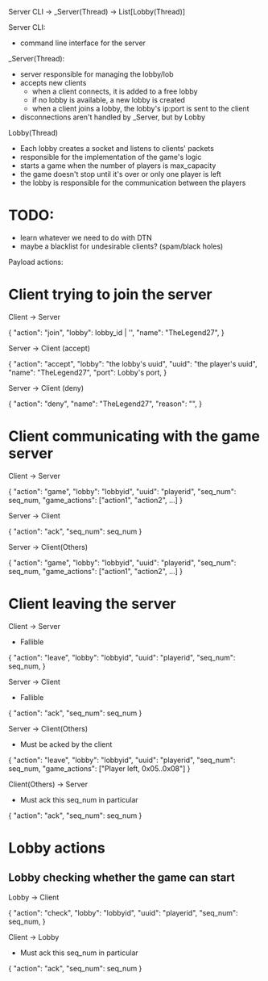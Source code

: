Server CLI -> _Server(Thread) -> List[Lobby(Thread)]

Server CLI:
 - command line interface for the server

_Server(Thread):
 - server responsible for managing the lobby/lob
 - accepts new clients
    - when a client connects, it is added to a free lobby
    - if no lobby is available, a new lobby is created
    - when a client joins a lobby, the lobby's ip:port is sent to the client
 - disconnections aren't handled by _Server, but by Lobby


Lobby(Thread)
 - Each lobby creates a socket and listens to clients' packets
 - responsible for the implementation of the game's logic
 - starts a game when the number of players is max_capacity
 - the game doesn't stop until it's over or only one player is left
 - the lobby is responsible for the communication between the players



# TODO:
 - learn whatever we need to do with DTN
 - maybe a blacklist for undesirable clients? (spam/black holes)


Payload actions:

# Client trying to join the server

Client -> Server
   
   {
      "action": "join",
      "lobby": lobby_id | '',
      "name": "TheLegend27",
   }

Server -> Client (accept)
   
   {
      "action": "accept",
      "lobby": "the lobby's uuid",
      "uuid": "the player's uuid",
      "name": "TheLegend27",
      "port": Lobby's port,
   }

Server -> Client (deny)
   
   {
      "action": "deny",
      "name": "TheLegend27",
      "reason": "",
   }

# Client communicating with the game server

Client -> Server
   
   {
      "action": "game",
      "lobby": "lobbyid",
      "uuid": "playerid",
      "seq_num": seq_num,
      "game_actions": ["action1", "action2", ...]
   }

Server -> Client

   {
      "action": "ack",
      "seq_num": seq_num
   }

Server -> Client(Others)

   {
      "action": "game",
      "lobby": "lobbyid",
      "uuid": "playerid",
      "seq_num": seq_num,
      "game_actions": ["action1", "action2", ...]
   }

# Client leaving the server

Client -> Server
   - Fallible
   
   {
      "action": "leave",
      "lobby": "lobbyid",
      "uuid": "playerid",
      "seq_num": seq_num,
   }

Server -> Client
   - Fallible

   {
      "action": "ack",
      "seq_num": seq_num
   }

Server -> Client(Others)
   - Must be acked by the client

   {
      "action": "leave",
      "lobby": "lobbyid",
      "uuid": "playerid",
      "seq_num": seq_num,
      "game_actions": ["Player left, 0x05..0x08"]
   }

Client(Others) -> Server
   - Must ack this seq_num in particular

   {
      "action": "ack",
      "seq_num": seq_num
   }


# Lobby actions
## Lobby checking whether the game can start

Lobby -> Client

   {
      "action": "check",
      "lobby": "lobbyid",
      "uuid": "playerid",
      "seq_num": seq_num,
   }

Client -> Lobby
   - Must ack this seq_num in particular

   {
      "action": "ack",
      "seq_num": seq_num
   }

